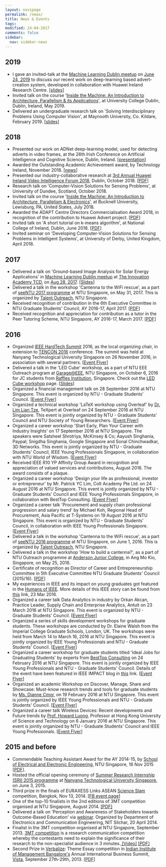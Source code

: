 ```yaml
---
layout: novipage
permalink: /news/
title: News & Events
tags: 
modified: 24-04-2017
comments: false
sidebar:
  nav: sidebar-news
---
```


## 2019
+ I gave an invited-talk at the <a href="https://www.meetup.com/Machine-Learning-Dublin/events/262441772/">Machine Learning Dublin meetup</a> on <a href="https://twitter.com/DublinML/status/1143229057334558720 ">June 24, 2019</a> to discuss our recent work on deep-learning based advert-creation system, developed in collaboration with Huawei Ireland Research Centre. [<a href="https://soumyabratadev.files.wordpress.com/2019/06/ml_meetup_june2019.pdf">slides</a>]
+ Invited talk on the course '<a href="https://www.scss.tcd.ie/~devs/bdic.html">Inside the Machine: An Introduction to Architecture, Parallelism & its Applications</a>', at University College Dublin, Dublin, Ireland, May 2019.
+ Delivered an undergraduate research talk on 'Solving Interdisciplinary Problems Using Computer Vision', at Maynooth University, Co. Kildare, February 2019. [<a href="https://soumyabratadev.files.wordpress.com/2019/06/maynooth_talk.pdf">slides</a>]

## 2018

+ Presented our work on ADNet deep-learning model, used for detecting adverts in video frames, at the 26th Irish Conference on Artificial Intelligence and Cognitive Science, Dublin, Ireland. [<a href="https://soumyabratadev.files.wordpress.com/2018/12/2018aics-presentation.pdf">presentation</a>]
+ Awarded the Outstanding Academic Achievement award, by Technology Ireland, November 2018. [<a href="https://twitter.com/technology_irl/status/1066101122455220225">news</a>]
+ Presented our industry-collaborative research at <a href="https://irishtechnews.ie/huawei-ireland-video-intelligence-forum-2018-takes-place-october-23rd/">3rd Annual Huawei Ireland Video Intelligence Forum 2018</a>, Dublin, October 2018. [<a href="https://soumyabratadev.files.wordpress.com/2018/10/huawei-video-forum2018.pdf">PDF</a>]
+ Research talk on 'Computer-Vision Solutions for Sensing Problems', at University of Dundee, Scotland, October 2018.
+ Invited talk on the course '<a href="https://www.scss.tcd.ie/%7Edevs/bucknell.html">Inside the Machine: An Introduction to Architecture, Parallelism & Electronics</a>', at Bucknell University, Lewisburg, PA, United States, July 2018. 
+ Awarded the ADAPT Centre Directors Commercialisation Award 2018, in recognition of the contribution to Huawei Advert project. [<a href="https://soumyabratadev.files.wordpress.com/2018/07/director-award2018.pdf">PDF</a>]
+ Invited talk on 'A short tutorial on k-means algorithm', at National College of Ireland, Dublin, June 2018. [<a href="https://soumyabratadev.files.wordpress.com/2018/10/nci-talk.pdf">PDF</a>]
+ Invited seminar on 'Developing Computer-Vision Solutions for Sensing Problems in Intelligent Systems', at University of Derby, United Kingdom, April 2018.


## 2017

+ Delivered a talk on 'Ground-based Image Analysis for Solar Energy Applications' in <a href="http://mldublin.github.io">Machine Learning Dublin meetup</a> at <a href="https://mldublin.github.io/events/apapt-the-innovation-academy-tcd/">The Innovation Academy TCD</a>, on <a href="https://www.meetup.com/Machine-Learning-Dublin/events/242709321/">Aug 28, 2017</a>. [<a href="https://soumyabratadev.files.wordpress.com/2017/08/ml-meetup.pdf">Slides</a>]
+ Delivered a talk in the workshop 'Cantenna to the WiFi rescue', as a part of <a href="http://www.ntu.edu.sg/TalentOutreach/seeNTU/Documents/seeNTU%20Programme%20Schedule%202017.pdf">seeNTU 2017 programme</a> at NTU Singapore, on May 31, 2017. This is organized by <a href="http://www.ntu.edu.sg/TalentOutreach/Pages/index.aspx">Talent Outreach</a>, NTU Singapore.
+ Received recognition of contribution in the 6th Executive Committee in NTU Graduate Students' Council, AY 2016-17, April 2017. [<a href="https://soumyabratadev.files.wordpress.com/2017/04/gsc-2016-17.pdf">PDF</a>]
+ Received recognition and appreciation for contribution as a tutor in the Peer Tutoring Scheme, NTU Singapore, AY 2016-17, March 2017. [<a href="https://soumyabratadev.files.wordpress.com/2017/04/peer-tutoring2016.pdf">PDF</a>]

## 2016

+ Organized <a href="http://hardtechsummit.com/">IEEE HardTech Summit</a> 2016, as the local organizing chair, in extension to <a href="http://tencon2016.org/">TENCON 2016</a> conference. The summit was held at Nanyang Technological University Singapore on 26 November 2016, in association with several partners. [<a href="https://soumyabratadev.files.wordpress.com/2016/11/hts_flyer.png">Event Flyer</a>]
+ Delivered a talk in the 'LED Cube' workshop, as a part of NTU EEE Outreach program at <a href="http://www.eee.ntu.edu.sg/Programmes/Garage/Pages/Home.aspx">Garage@EEE</a>, NTU Singapore, on October 6, 2016 for JC students from <a href="http://www.ri.edu.sg/">Raffles Institution</a>, Singapore. Check out the <a href="http://www3.ntu.edu.sg/home2012/SOUMYABR001/ledcube.html">LED Cube workshop</a> page. [<a href="https://soumyabratadev.files.wordpress.com/2016/11/led-workshop_ri_6oct2016.pdf">Slides</a>]
+ Organized a financial management talk on 28 September 2016 at NTU Singapore. This event is organized by NTU - Graduate Students' Council. [<a href="https://soumyabratadev.files.wordpress.com/2016/09/fm_talk.png">Event Flyer</a>]
+ Organized a technical workshop 'LaTeX workshop using Overleaf' by <a href="https://twitter.com/liantze">Dr. Lim Lian Tze</a>, TeXpert at Overleaf on 24 September 2016 at NTU Singapore. This event is jointly organized by NTU - Graduate Students' Council and NTU Society of Young Researchers. [<a href="https://soumyabratadev.files.wordpress.com/2016/09/latex-poster.jpg">Event Flyer</a>]
+ Organized a career workshop 'Start Early, Plan Your Career with Industry Insights' on 17 September 2016 at NTU Singapore. The speakers were Satsheel Shrotriya, McKinsey & Co; Aayush Singhania, Paypal; Snigdha Singhania, Google Singapore and Sonal Chinchwadkar, 3D Networks. This event is jointly organized by NTU - Graduate Students' Council, IEEE Young Professionals Singapore, in collaboration with NTU World of Wisdom. [<a href="https://soumyabratadev.files.wordpress.com/2016/09/start-early-plan-your-career-with-industry-insights.jpg">Event Flyer</a>]
+ Received IEEE R10 YP Affinity Group Award in recognition and appreciation of valued services and contributions, August 2016. The award consists of a plaque.
+ Organized a career workshop 'Design your life as professional, investor or entrepreneur' by Mr. Patrick YC Lim, Colt Academy Pte Ltd. on 24 August 2016 at NTU Singapore. This event is jointly organized by NTU - Graduate Students' Council and IEEE Young Professionals Singapore, in collaboration with BestTop Consulting. [<a href="https://soumyabratadev.files.wordpress.com/2016/08/eventflyer_pm1.pdf">Event Flyer</a>]
+ Organized a career talk 'Procurement and supply chain professional progression and salary trend' by Michael Koh, Regional Head of Procurement, Asia Pacific at T-Systems on 19 August 2016 at NTU Singapore. This event is organized by NTU - Graduate Students' Council, in collaboration with IEEE Young Professionals Singapore. [<a href="https://soumyabratadev.files.wordpress.com/2016/08/eventflyer_supplychain.pdf">Event Flyer</a>]
+ Delivered a talk in the workshop 'Cantenna to the WiFi rescue', as a part of <a href="http://www.ntu.edu.sg/TalentOutreach/seeNTU/Documents/Module_Synopses_seeNTU%202016.pdf">seeNTU 2016 programme</a> at NTU Singapore, on June 1, 2016. This is organized by <a href="http://www.ntu.edu.sg/TalentOutreach/Pages/index.aspx">Talent Outreach</a>, NTU Singapore.
+ Delivered a talk in the workshop 'How to build a cantenna?', as a part of NTU Outreach programme at <a href="http://ajc.edu.sg/">Anderson Junior College,</a> in Ang Mo Kio, Singapore, on May 25, 2016.
+ Certificate of recognition as Director of Career and Entrepreneurship Committee in 5th Executive Committee NTU Graduate Students' Council (2015/16). [<a href="https://soumyabratadev.files.wordpress.com/2016/07/soumya-gsc_2015.pdf">PDF</a>]
+ My experiences in IEEE and its impact on young graduates got featured in the <a href="https://www.facebook.com/HOIEEE/">Humans of IEEE</a>. More details of this IEEE story can be found from <a href="https://www.facebook.com/HOIEEE/posts/507383496116033">this</a> link, 23 Mar 2016.
+ Organized a career talk Data Analytics in industry by Orkan Akcan, Practice Leader, Supply Chain and Enterprise Analytics, Antuit on 23 March 2016 at NTU Singapore. This event is organized by NTU - Graduate Students' Council. [<a href="https://soumyabratadev.files.wordpress.com/2016/06/orkan_eventflyer.jpg">Event Flyer</a>]
+ Organized a series of skills development workshops for graduate students. These workshops are conducted by Dr. Elaine Walsh from the Imperial College Graduate Schools, London, UK. The workshops were held from March 14 to March 16, 2016 at NTU Singapore. This event is jointly organized by IEEE Young Professionals and NTU - Graduate Students' Council. [<a href="https://soumyabratadev.files.wordpress.com/2016/06/walsh-ws-poster.jpg">Event Flyer</a>]
+ Organized a career workshop for graduate students titled 'Ideal Jobs for Graduating Students' by experts from <a href="http://www.besttopcareer.com/">BestTop Consulting</a> on 24 February 2016 at NTU Singapore. This event is jointly organized by IEEE Young Professionals and NTU - Graduate Students' Council. Details of the event have been featured in IEEE IMPACT blog in <a href="http://yp.ieee.org/singapore-young-professionals-on-ideal-jobs/">this</a> link. [<a href="https://soumyabratadev.files.wordpress.com/2016/06/besttopcareer-24feb2016.png">Event Flyer</a>]
+ Organized an academic Workshop on Discover, Manage, Share and Showcase: Must-know research trends and tools for graduate students by <a href="http://www.ntu.edu.sg/Library/about/staffdirectory/Pages/DianneCmor.aspx">Ms. Dianne Cmor</a>, on 19 February 2016 at NTU Singapore. This event is jointly organized by  IEEE Young Professionals and NTU - Graduate Students' Council. [<a href="https://soumyabratadev.files.wordpress.com/2016/06/library-feb19.jpg">Event Flyer</a>]
+ Organized a career talk Wireless Devices: Recent developments and Future trends by <a href="http://www.ee.ust.hk/~eeluong/">Prof. Howard Luong</a>, Professor at Hong Kong University of Science and Technology on 6 January 2016 at NTU Singapore. This event is jointly organized by NTU - Graduate Students' Council and IEEE Young Professionals. [<a href="https://soumyabratadev.files.wordpress.com/2016/06/howard_seminar.png">Event Flyer</a>]


## 2015 and before

+ Commendable Teaching Assistant Award for the AY 2014-15, by <a href="http://www.eee.ntu.edu.sg/Pages/Home.aspx">School of Electrical and Electronic Engineering</a>, NTU Singapore, 16 Nov 2015 [<a href="https://soumyabratadev.files.wordpress.com/2016/07/teaching_award_fall2014.pdf">PDF</a>].
+ Hosted the official opening ceremony of <a href="http://global.ntu.edu.sg/GMP/sri/Pages/default.aspx">Summer Research Internship (SRI) 2015 programme</a> at <a href="http://www.ntu.edu.sg/Pages/home.aspx">Nanyang Technological University Singapore</a>, on June 3, 2015. 
+ Third prize in the finals of EURAXESS Links ASEAN <a href="http://ec.europa.eu/euraxess/index.cfm/links/events/asean/science_slam">Science Slam</a> competition, Bangkok, Nov 13, 2014. [<a href="https://www.facebook.com/media/set/?set=a.301849566682740.1073741832.138372046363827&type=3">FB event page</a>]
+ One of the top-10 finalists in the 2nd editions of 3MT competition organised at NTU Singapore, August 2014.  <a href="https://soumyabratadev.files.wordpress.com/2016/07/3mt_soumya_finals.pdf"> [PDF]</a> 
+ Delivered a talk on 'Perception and Awareness of Stakeholders towards Outcome-Based Education' via <a href="https://soumyabratadev.files.wordpress.com/2016/07/img_20140420_120555117_hdr.jpg">webinar</a>. Organized by Department of Electronics and Communication Engineering, NIT Silchar, 20 April 2014. 
+ Finalist in the 3MT competition organised at NTU Singapore, September 2013. <a href="http://threeminutethesis.org/">3MT competition</a> is a research communication competition whereby the contestants need to explain the significance of their research to the non-specialist audience in 3 minutes.<a href="http://vimeo.com/76128702"> [Video]</a> <a href="https://soumyabratadev.files.wordpress.com/2016/07/3mt_soumya_v2_finalround.pdf"> [PDF]</a>
+ Second Prize in <a href="http://2013.iimb-vista.com/events/online-events/verbalize">Verbalize</a>: Theme Essay competition in <a href="http://www.iimb.ernet.in/">Indian Institute of Management Bangalore's</a> Annual International Business Summit, <a href="http://2013.iimb-vista.com/">Vista</a>, September 27th-29th, 2013. [<a href="https://soumyabratadev.files.wordpress.com/2016/07/iim-b_verbalize_soumya.pdf">PDF</a>] 
























